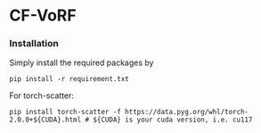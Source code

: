 # CF-VoRF


### Installation 
Simply install the required packages by 

```pip install -r requirement.txt```

For torch-scatter: 
```
pip install torch-scatter -f https://data.pyg.org/whl/torch-2.0.0+${CUDA}.html # ${CUDA} is your cuda version, i.e. cu117
```
